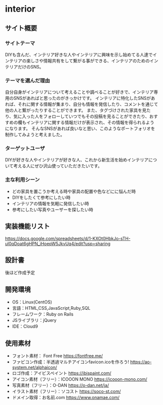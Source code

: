 # interior

## サイト概要
### サイトテーマ
DIYも含んだ、インテリア好きな人やインテリアに興味を示し始めてる人達でインテリアの楽しさや情報共有をして繋がる事ができる、インテリアのためのインテリアだけのSNS。
​
### テーマを選んだ理由
自分自身がインテリアについて考えることや調べることが好きで、インテリア専用のSNSがあればと思ったのがきっかけです。
インテリアに特化したSNSがあれば、それに関する情報が集まり、自分も情報を発信したり、コメントを通じて他の人と繋がったりすることができます。
また、タグづけされた家具を見たり、気に入った人をフォローしていつでもその投稿を見ることができたり、おすすめの欄もインテリアに関する情報だけが表示され、その情報を得られるようになります。
そんなSNSがあれば良いなと思い、このようなポートフォリオを制作してみようと考えました。

### ターゲットユーザ
DIYが好きな人やインテリアが好きな人、これから新生活を始めインテリアについて考える人にぜひ沢山使っていただきたいです。
​
### 主な利用シーン
- どの家具を置こうか考える時や家具の配置や色などにに悩んだ時
- DIYをしたくて参考にしたい時
- インテリアの情報を気軽に発信したい時
- 参考にしたい写真やユーザーを探したい時

## 実装機能リスト
https://docs.google.com/spreadsheets/d/1-KXOt0HbkJo-sTH-uI0qDoat6gHPN_iHoepW5JkvUq4/edit?usp=sharing

## 設計書
後ほど作成予定
​
## 開発環境
- OS：Linux(CentOS)
- 言語：HTML,CSS,JavaScript,Ruby,SQL
- フレームワーク：Ruby on Rails
- JSライブラリ：jQuery
- IDE：Cloud9
​
## 使用素材
- フォント素材： Font Free https://fontfree.me/
- ファビコン作成：半透過マルチアイコンfavicon.icoを作ろう! https://ao-system.net/alphaicon/
- ロゴ作成：アイビスペイント https://ibispaint.com/
- アイコン素材（フリー）：ICOOON MONO https://icooon-mono.com/
- 写真素材（フリー）：O-DAN https://o-dan.net/ja/
- イラスト素材（フリー）：ソコスト https://soco-st.com/
- ドメイン取得：お名前.com https://www.onamae.com/

